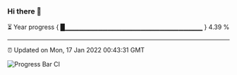 ### Hi there 👋

⏳ Year progress { █▁▁▁▁▁▁▁▁▁▁▁▁▁▁▁▁▁▁▁▁▁▁▁▁▁▁▁▁▁ } 4.39 %

---

⏰ Updated on Mon, 17 Jan 2022 00:43:31 GMT

![Progress Bar CI](https://github.com/liununu/liununu/workflows/Progress%20Bar%20CI/badge.svg)
